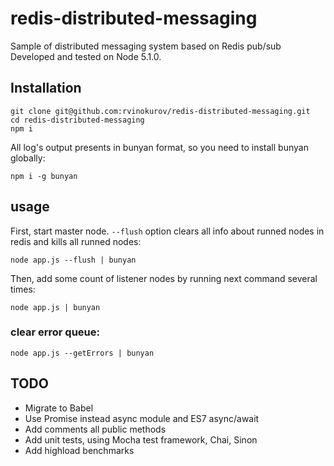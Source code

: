 # redis-distributed-messaging

Sample of distributed messaging system based on Redis pub/sub
Developed and tested on Node 5.1.0.

## Installation

```
git clone git@github.com:rvinokurov/redis-distributed-messaging.git
cd redis-distributed-messaging
npm i
```

All log's output presents  in bunyan format, so you need to install bunyan globally:
```
npm i -g bunyan 
```

## usage

First, start master node. `--flush` option clears all info about runned nodes in redis and kills all runned nodes:
```
node app.js --flush | bunyan
```

Then, add some count of listener nodes by running next command several times:
```
node app.js | bunyan
```

### clear error queue:
```
node app.js --getErrors | bunyan
```

## TODO
* Migrate to Babel
* Use Promise instead async module and ES7 async/await
* Add comments all public methods
* Add unit tests, using Mocha test framework, Chai, Sinon
* Add highload benchmarks

